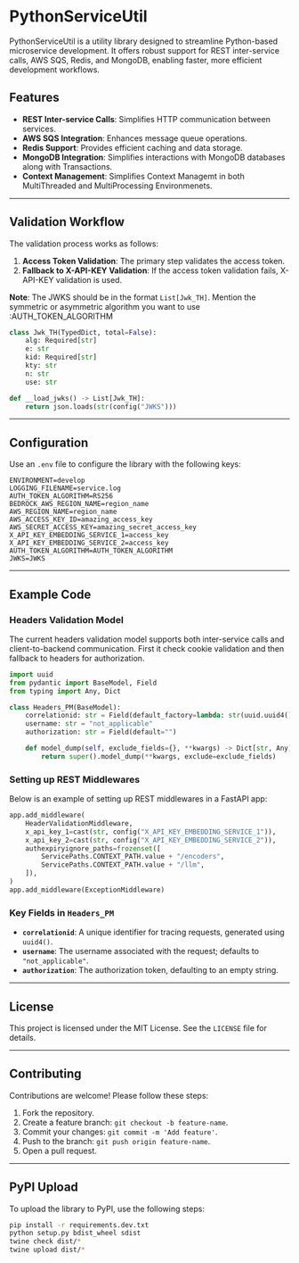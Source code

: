 # PythonServiceUtil

PythonServiceUtil is a utility library designed to streamline Python-based microservice development. It offers robust support for REST inter-service calls, AWS SQS, Redis, and MongoDB, enabling faster, more efficient development workflows.

## Features

- **REST Inter-service Calls**: Simplifies HTTP communication between services.
- **AWS SQS Integration**: Enhances message queue operations.
- **Redis Support**: Provides efficient caching and data storage.
- **MongoDB Integration**: Simplifies interactions with MongoDB databases along  with Transactions.
- **Context Management**: Simplifies Context Managemt in both MultiThreaded and MultiProcessing Environmenets.

---

## Validation Workflow

The validation process works as follows:

1. **Access Token Validation**: The primary step validates the access token.
2. **Fallback to X-API-KEY Validation**: If the access token validation fails, X-API-KEY validation is used.

**Note**: The JWKS should be in the format `List[Jwk_TH]`. Mention the symmetric or asymmetric algorithm you want to use :AUTH_TOKEN_ALGORITHM

```python
class Jwk_TH(TypedDict, total=False):
    alg: Required[str]
    e: str
    kid: Required[str]
    kty: str
    n: str
    use: str

def __load_jwks() -> List[Jwk_TH]:
    return json.loads(str(config("JWKS")))
```

---

## Configuration

Use an `.env` file to configure the library with the following keys:

```plaintext
ENVIRONMENT=develop
LOGGING_FILENAME=service.log
AUTH_TOKEN_ALGORITHM=RS256
BEDROCK_AWS_REGION_NAME=region_name
AWS_REGION_NAME=region_name
AWS_ACCESS_KEY_ID=amazing_access_key
AWS_SECRET_ACCESS_KEY=amazing_secret_access_key
X_API_KEY_EMBEDDING_SERVICE_1=access_key
X_API_KEY_EMBEDDING_SERVICE_2=access_key
AUTH_TOKEN_ALGORITHM=AUTH_TOKEN_ALGORITHM
JWKS=JWKS
```

---

## Example Code

### Headers Validation Model

The current headers validation model supports both inter-service calls and client-to-backend communication.
First it check cookie validation and then fallback to headers for authorization.

```python
import uuid
from pydantic import BaseModel, Field
from typing import Any, Dict

class Headers_PM(BaseModel):
    correlationid: str = Field(default_factory=lambda: str(uuid.uuid4()))
    username: str = "not_applicable"
    authorization: str = Field(default="")

    def model_dump(self, exclude_fields={}, **kwargs) -> Dict[str, Any]:
        return super().model_dump(**kwargs, exclude=exclude_fields)
```

### Setting up REST Middlewares

Below is an example of setting up REST middlewares in a FastAPI app:

```python
app.add_middleware(
    HeaderValidationMiddleware,
    x_api_key_1=cast(str, config("X_API_KEY_EMBEDDING_SERVICE_1")),
    x_api_key_2=cast(str, config("X_API_KEY_EMBEDDING_SERVICE_2")),
    authexpiryignore_paths=frozenset([
        ServicePaths.CONTEXT_PATH.value + "/encoders",
        ServicePaths.CONTEXT_PATH.value + "/llm",
    ]),
)
app.add_middleware(ExceptionMiddleware)
```

### Key Fields in `Headers_PM`

- **`correlationid`**: A unique identifier for tracing requests, generated using `uuid4()`.
- **`username`**: The username associated with the request; defaults to `"not_applicable"`.
- **`authorization`**: The authorization token, defaulting to an empty string.

---

## License

This project is licensed under the MIT License. See the `LICENSE` file for details.

---

## Contributing

Contributions are welcome! Please follow these steps:

1. Fork the repository.
2. Create a feature branch: `git checkout -b feature-name`.
3. Commit your changes: `git commit -m 'Add feature'`.
4. Push to the branch: `git push origin feature-name`.
5. Open a pull request.

---

## PyPI Upload

To upload the library to PyPI, use the following steps:

```bash
pip install -r requirements.dev.txt
python setup.py bdist_wheel sdist
twine check dist/*
twine upload dist/*
```
